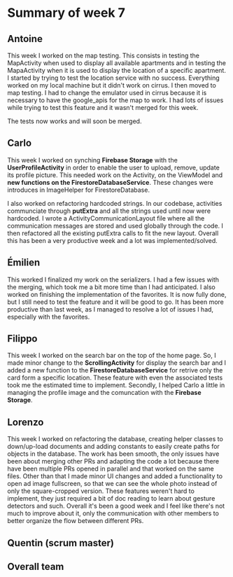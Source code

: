 # Summary of week 7

## Antoine

This week I worked on the map testing. This consists in testing the MapActivity when used to display all available apartments and in testing the MapaActivity when it is used to display the location of a specific apartment. I started by trying to test the location service with no success. Everything worked on my local machine but it didn't work on cirrus. I then moved to map testing. I had to change the emulator used in cirrus because it is necessary to have the google_apis for the map to work. I had lots of issues while trying to test this feature and it wasn't merged for this week.

The tests now works and will soon be merged.

## Carlo
This week I worked on synching **Firebase Storage** with the **UserProfileActivity** in order to enable the user to upload, remove, update its profile picture. This needed work on the Activity, on the ViewModel and **new functions on the FirestoreDatabaseService**. These changes were introduces in ImageHelper for FirestoreDatabase. 

I also worked on refactoring hardcoded strings. In our codebase, activities communciate through **putExtra** and all the strings used until now were hardcoded. I wrote a ActivityCommunicationLayout file where all the communication messages are stored and used globally through the code. I then refactored all the existing putExtra calls to fit the new layout. Overall this has been a very productive week and a lot was implemented/solved.

## Émilien
This worked I finalized my work on the serializers. I had a few issues with the merging, which took me a bit more time than I had anticipated. I also worked on finishing the implementation of the favorites. It is now fully done, but I still need to test the feature and it will be good to go. It has been more productive than last week, as I managed to resolve a lot of issues I had, especially with the favorites.

## Filippo
This week I worked on the search bar on the top of the home page. So, I made minor change to the **ScrollingActivity** for display the search bar and I added a new function to the **FirestoreDatabaseService** for retrive only the card form a specific location. These feature with even the associated tests took me the estimated time to implement. Secondly, I helped Carlo a little in managing the profile image and the comuncation with the **Firebase Storage**. 

## Lorenzo
This week I worked on refactoring the database, creating helper classes to down/up-load documents and adding constants to easily create paths for objects in the database. The work has been smooth, the only issues have been about merging other PRs and adapting the code a lot because there have been multiple PRs opened in parallel and that worked on the same files.
Other than that I made minor UI changes and added a functionality to open ad image fullscreen, so that we can see the whole photo instead of only the square-cropped version. These features weren't hard to implement, they just required a bit of doc reading to learn about gesture detectors and such.
Overall it's been a good week and I feel like there's not much to improve about it, only the communication with other members to better organize the flow between different PRs.

## Quentin (scrum master)

## Overall team

